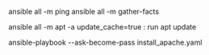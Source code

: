 ansible all -m ping
ansible all -m gather-facts

ansible  all -m apt -a update_cache=true : run apt update

ansible-playbook --ask-become-pass install_apache.yaml
